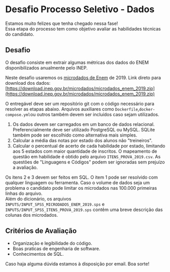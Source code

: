 # Desafio Processo Seletivo - Dados

Estamos muito felizes que tenha chegado nessa fase!  
Essa etapa do processo tem como objetivo avaliar as habilidades técnicas do candidato.

## Desafio

O desafio consiste em extrair algumas métricas dos dados do ENEM disponibilizados anualmente pelo INEP.

Neste desafio usaremos os [microdados de Enem]([https://www.gov.br/inep/pt-br/acesso-a-informacao/dados-abertos/microdados/enem](https://www.gov.br/inep/pt-br/acesso-a-informacao/dados-abertos/microdados/enem)) de 2019.
Link direto para download dos dados: [https://download.inep.gov.br/microdados/microdados_enem_2019.zip](https://download.inep.gov.br/microdados/microdados_enem_2019.zip)

O entregável deve ser um repositório git com o código necessário para resolver as etapas abaixo.  Arquivos auxiliares como `Dockerfile`,`docker-compose.yml`ou outros também devem ser incluídos caso sejam utilizados.

 1. Os dados devem ser carregados em um banco de dados relacional. Preferencialmente deve ser utilizado PostgreSQL ou MySQL. SQLite também pode ser escolhido como alternativa mais simples.
 2. Calcular a média das notas por estado dos alunos não "treineiros".
 3. Calcular o percentual de acerto de cada habilidade por estado, limitando aos 5 estados com maior quantidade de inscritos. O mapeamento de questão em habilidade é obtido pelo arquivo `ITENS_PROVA_2019.csv`. As questões de "Linguagens e Códigos" podem ser ignoradas sem prejuízo a avaliação.

Os itens 2 e 3 devem ser feitos em SQL. O item 1 pode ser resolvido com qualquer linguagem ou ferramenta.
Caso o volume de dados seja um problema o candidato pode limitar os microdados nas 100.000 primeiras linhas do arquivo.  
Além do dicionário, os arquivos `INPUTS/INPUT_SPSS_MICRODADOS_ENEM_2019.sps` e `INPUTS/INPUT_SPSS_ITENS_PROVA_2019.sps` contêm uma breve descrição das colunas dos microdados.  

## Critérios de Avaliação
-  Organização e legibilidade do código.
-  Boas praticas de engenharia de software.
-  Conhecimentos de SQL.

Caso haja alguma dúvida estamos à disposição por email.
Boa sorte!
